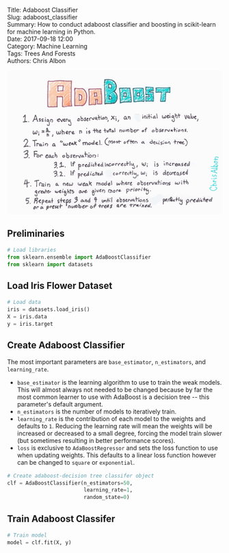 Title: Adaboost Classifier    
Slug: adaboost_classifier    
Summary: How to conduct adaboost classifier and boosting in scikit-learn for machine learning in Python.    
Date: 2017-09-18 12:00  
Category: Machine Learning  
Tags: Trees And Forests   
Authors: Chris Albon

<a alt="Adaboost" href="https://machinelearningflashcards.com">
    <img src="adaboost_classifier/AdaBoost_print.png" class="flashcard center-block">
</a>

## Preliminaries


```python
# Load libraries
from sklearn.ensemble import AdaBoostClassifier
from sklearn import datasets
```

## Load Iris Flower Dataset


```python
# Load data
iris = datasets.load_iris()
X = iris.data
y = iris.target
```

## Create Adaboost Classifier

The most important parameters are `base_estimator`, `n_estimators`, and `learning_rate`. 

- `base_estimator` is the learning algorithm to use to train the weak models. This will almost always not needed to be changed because by far the most common learner to use with AdaBoost is a decision tree -- this parameter's default argument. 
- `n_estimators` is the number of models to iteratively train. 
- `learning_rate` is the contribution of each model to the weights and defaults to `1`. Reducing the learning rate will mean the weights will be increased or decreased to a small degree, forcing the model train slower (but sometimes resulting in better performance scores).
- `loss` is exclusive to `AdaBoostRegressor` and sets the loss function to use when updating weights. This defaults to a linear loss function however can be changed to `square` or `exponential`.


```python
# Create adaboost-decision tree classifer object
clf = AdaBoostClassifier(n_estimators=50,
                         learning_rate=1,
                         random_state=0)
```

## Train Adaboost Classifer


```python
# Train model
model = clf.fit(X, y)
```
